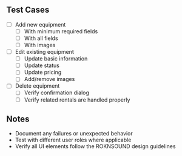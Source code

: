 ## Test Cases

- [ ] Add new equipment
  - [ ] With minimum required fields
  - [ ] With all fields
  - [ ] With images
- [ ] Edit existing equipment
  - [ ] Update basic information
  - [ ] Update status
  - [ ] Update pricing
  - [ ] Add/remove images
- [ ] Delete equipment
  - [ ] Verify confirmation dialog
  - [ ] Verify related rentals are handled properly

## Notes
- Document any failures or unexpected behavior
- Test with different user roles where applicable
- Verify all UI elements follow the ROKNSOUND design guidelines
